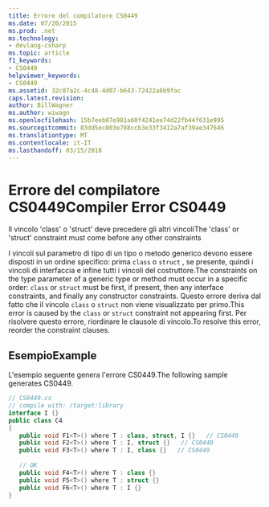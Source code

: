 ```yaml
---
title: Errore del compilatore CS0449
ms.date: 07/20/2015
ms.prod: .net
ms.technology:
- devlang-csharp
ms.topic: article
f1_keywords:
- CS0449
helpviewer_keywords:
- CS0449
ms.assetid: 32c07a2c-4c48-4d07-b643-72422a6b9fac
caps.latest.revision: 
author: BillWagner
ms.author: wiwagn
ms.openlocfilehash: 15b7eeb87e981a60f4241ee74d22fb44f631e995
ms.sourcegitcommit: 83dd5ec003e788ccb3e33f3412a7af39ae347646
ms.translationtype: MT
ms.contentlocale: it-IT
ms.lasthandoff: 03/15/2018
---
```

# <a name="compiler-error-cs0449"></a><span data-ttu-id="eeb73-102">Errore del compilatore CS0449</span><span class="sxs-lookup"><span data-stu-id="eeb73-102">Compiler Error CS0449</span></span>
<span data-ttu-id="eeb73-103">Il vincolo 'class' o 'struct' deve precedere gli altri vincoli</span><span class="sxs-lookup"><span data-stu-id="eeb73-103">The 'class' or 'struct' constraint must come before any other constraints</span></span>  
  
 <span data-ttu-id="eeb73-104">I vincoli sul parametro di tipo di un tipo o metodo generico devono essere disposti in un ordine specifico: prima `class` o `struct` , se presente, quindi i vincoli di interfaccia e infine tutti i vincoli del costruttore.</span><span class="sxs-lookup"><span data-stu-id="eeb73-104">The constraints on the type parameter of a generic type or method must occur in a specific order: `class` or `struct` must be first, if present, then any interface constraints, and finally any constructor constraints.</span></span> <span data-ttu-id="eeb73-105">Questo errore deriva dal fatto che il vincolo `class` o `struct` non viene visualizzato per primo.</span><span class="sxs-lookup"><span data-stu-id="eeb73-105">This error is caused by the `class` or `struct` constraint not appearing first.</span></span> <span data-ttu-id="eeb73-106">Per risolvere questo errore, riordinare le clausole di vincolo.</span><span class="sxs-lookup"><span data-stu-id="eeb73-106">To resolve this error, reorder the constraint clauses.</span></span>  
  
## <a name="example"></a><span data-ttu-id="eeb73-107">Esempio</span><span class="sxs-lookup"><span data-stu-id="eeb73-107">Example</span></span>  
 <span data-ttu-id="eeb73-108">L'esempio seguente genera l'errore CS0449.</span><span class="sxs-lookup"><span data-stu-id="eeb73-108">The following sample generates CS0449.</span></span>  
  
```csharp  
// CS0449.cs  
// compile with: /target:library  
interface I {}  
public class C4   
{  
   public void F1<T>() where T : class, struct, I {}   // CS0449  
   public void F2<T>() where T : I, struct {}   // CS0449  
   public void F3<T>() where T : I, class {}   // CS0449  
  
   // OK  
   public void F4<T>() where T : class {}  
   public void F5<T>() where T : struct {}  
   public void F6<T>() where T : I {}  
}  
```
